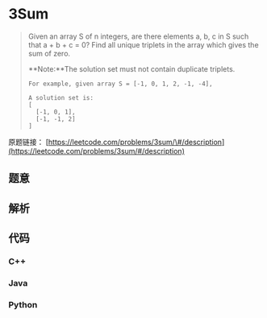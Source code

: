# 3Sum

> Given an array S of n integers, are there elements a, b, c in S such that a + b + c = 0? Find all unique triplets in the array which gives the sum of zero.
>
> **Note:**The solution set must not contain duplicate triplets.
>
> ```
> For example, given array S = [-1, 0, 1, 2, -1, -4],
>
> A solution set is:
> [
>   [-1, 0, 1],
>   [-1, -1, 2]
> ]
> ```

原题链接：[https://leetcode.com/problems/3sum/\#/description](https://leetcode.com/problems/3sum/#/description)

## 题意

## 解析

## 代码

### C++

### Java

### Python



